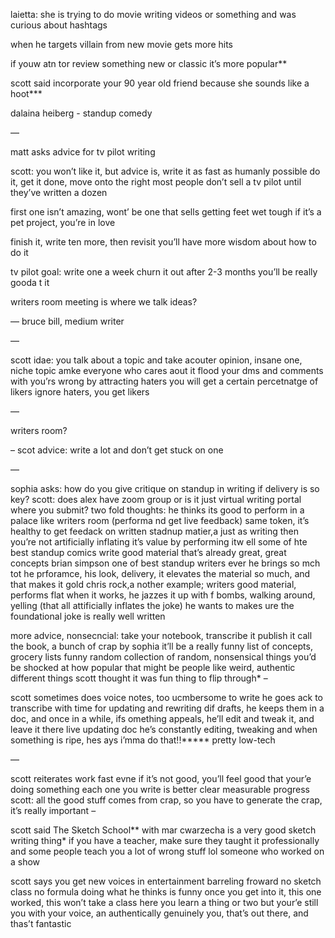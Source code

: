 laietta: she is trying to do movie writing videos or something
and was curious about hashtags

when he targets villain from new movie
gets more hits

if youw atn tor review something new or classic it’s more popular**

scott said incorporate your 90 year old friend because she sounds like a hoot***

dalaina heiberg - standup comedy



—

matt asks advice for tv pilot writing

scott: you won’t like it, but advice is, write it as fast as humanly possible
do it, get it done, move onto the right
most people don’t sell a tv pilot until they’ve written a dozen

first one isn’t amazing, wont’ be one that sells
getting feet wet
tough if it’s a pet project, you’re in love

finish it, write ten more, then revisit
you’ll have more wisdom about how to do it

tv pilot goal: write one a week
churn it out
after 2-3 months you’ll be really gooda t it

writers room meeting is where we talk ideas?

—
bruce bill, medium writer

—

scott idae:
you talk about a topic and take acouter opinion, insane one, niche topic
amke everyone who cares aout it flood your dms and comments
with you’rs wrong
by attracting haters you will get a certain percetnatge of likers
ignore haters, you get likers

—

writers room?

–
scot advice: write a lot and don’t get stuck on one

—

sophia asks: how do you give critique on standup in writing if delivery is so key?
scott: does alex have zoom group or is it just virtual writing portal where you submit?
two fold thoughts: he thinks its good to perform in a palace like writers room (performa nd get live feedback)
same token, it’s healthy to get feedack on written stadnup matier,a just as writing
then you’re not artificially inflating it’s value by performing itw ell
some of hte best standup comics write good material that’s already great, great concepts 
brian simpson one of best standup writers ever
he brings so mch tot he prforamce, his look, delivery, it elevates the material so much, and that makes it gold
chris rock,a nother example; writers good material, performs flat
when it works, he jazzes it up with f bombs, walking around, yelling (that all attificially inflates the joke)
he wants to makes ure the foundational joke is really well written

more advice, nonsecncial: take your notebook, transcribe it
publish it
call  the book, a bunch of crap by sophia
it’ll be a really funny list of concepts, grocery lists
funny random collection of random, nonsensical things
you’d be shocked at how popular that might be
people like weird, authentic different things
scott thought it was fun thing to flip through*
–

scott sometimes does voice notes, too ucmbersome to write
he goes ack to transcribe with time
for updating and rewriting dif drafts, he keeps them in a doc, and once in a while, ifs omething appeals, he’ll edit and tweak it, and leave it there
live updating doc he’s constantly editing, tweaking
and when something is ripe, hes ays i’mma do that!!*****
pretty low-tech

—

scott reiterates
work fast
evne if it’s not good, you’ll feel good that your’e doing something
each one you write is better
clear measurable progress
scott: all the good stuff comes from crap, so you have to generate the crap, it’s really important
–

scott said The Sketch School** with mar cwarzecha is a very good sketch writing thing*
if you have a teacher, make sure they taught it professionally
and some people teach you a lot of wrong stuff lol
someone who worked on a show

scott says you get new voices in entertainment barreling froward
no sketch class
no formula
doing what he thinks is funny
once you get into it, this one worked, this won’t
take a class here
you learn a thing or two but your’e still you with your voice, an authentically genuinely you, that’s out there, and thas’t fantastic


